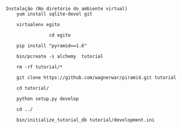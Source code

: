		Instalação (No diretório do ambiente virtual)
			yum install sqlite-devel git

			virtualenv egito
   
                        cd egito

			pip install "pyramid==1.6"

			bin/pcreate -s alchemy  tutorial

			rm -rf tutorial/*
			
			git clone https://github.com/wagnerwar/piramid.git tutorial
			
			cd tutorial/
			
			python setup.py develop
			
			cd ../

			bin/initialize_tutorial_db tutorial/development.ini
